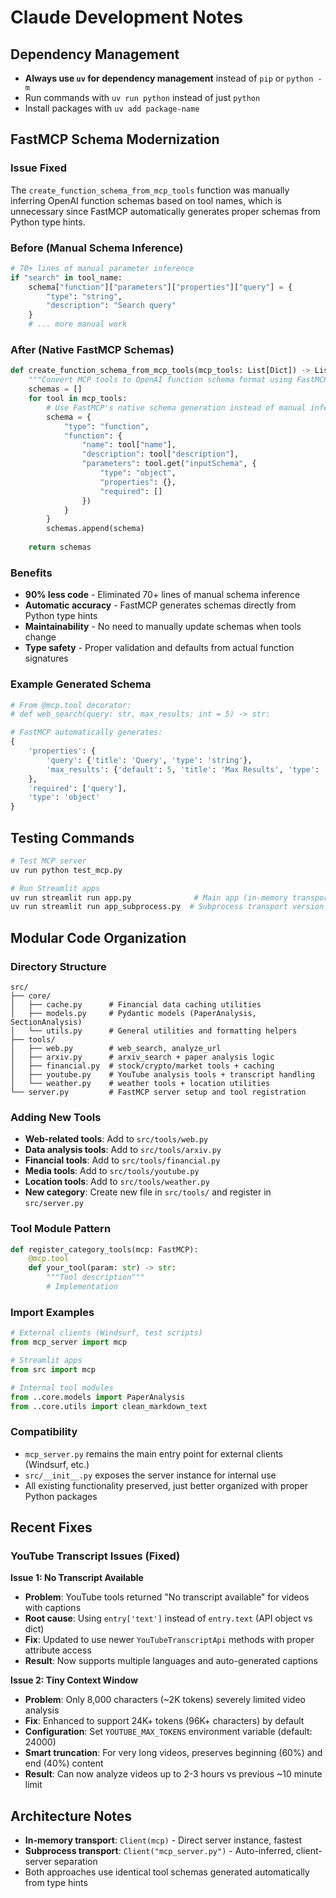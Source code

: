 # Claude Development Notes

## Dependency Management
- **Always use `uv` for dependency management** instead of `pip` or `python -m`
- Run commands with `uv run python` instead of just `python`
- Install packages with `uv add package-name`

## FastMCP Schema Modernization

### Issue Fixed
The `create_function_schema_from_mcp_tools` function was manually inferring OpenAI function schemas based on tool names, which is unnecessary since FastMCP automatically generates proper schemas from Python type hints.

### Before (Manual Schema Inference)
```python
# 70+ lines of manual parameter inference
if "search" in tool_name:
    schema["function"]["parameters"]["properties"]["query"] = {
        "type": "string",
        "description": "Search query"
    }
    # ... more manual work
```

### After (Native FastMCP Schemas)
```python
def create_function_schema_from_mcp_tools(mcp_tools: List[Dict]) -> List[Dict]:
    """Convert MCP tools to OpenAI function schema format using FastMCP's native schemas"""
    schemas = []
    for tool in mcp_tools:
        # Use FastMCP's native schema generation instead of manual inference
        schema = {
            "type": "function",
            "function": {
                "name": tool["name"],
                "description": tool["description"],
                "parameters": tool.get("inputSchema", {
                    "type": "object",
                    "properties": {},
                    "required": []
                })
            }
        }
        schemas.append(schema)
    
    return schemas
```

### Benefits
- **90% less code** - Eliminated 70+ lines of manual schema inference
- **Automatic accuracy** - FastMCP generates schemas directly from Python type hints
- **Maintainability** - No need to manually update schemas when tools change
- **Type safety** - Proper validation and defaults from actual function signatures

### Example Generated Schema
```python
# From @mcp.tool decorator:
# def web_search(query: str, max_results: int = 5) -> str:

# FastMCP automatically generates:
{
    'properties': {
        'query': {'title': 'Query', 'type': 'string'}, 
        'max_results': {'default': 5, 'title': 'Max Results', 'type': 'integer'}
    }, 
    'required': ['query'], 
    'type': 'object'
}
```

## Testing Commands
```bash
# Test MCP server
uv run python test_mcp.py

# Run Streamlit apps
uv run streamlit run app.py              # Main app (in-memory transport)
uv run streamlit run app_subprocess.py  # Subprocess transport version
```

## Modular Code Organization

### Directory Structure
```
src/
├── core/
│   ├── cache.py      # Financial data caching utilities
│   ├── models.py     # Pydantic models (PaperAnalysis, SectionAnalysis)
│   └── utils.py      # General utilities and formatting helpers
├── tools/
│   ├── web.py        # web_search, analyze_url
│   ├── arxiv.py      # arxiv_search + paper analysis logic
│   ├── financial.py  # stock/crypto/market tools + caching
│   ├── youtube.py    # YouTube analysis tools + transcript handling
│   └── weather.py    # weather tools + location utilities
└── server.py         # FastMCP server setup and tool registration
```

### Adding New Tools
- **Web-related tools**: Add to `src/tools/web.py`
- **Data analysis tools**: Add to `src/tools/arxiv.py` 
- **Financial tools**: Add to `src/tools/financial.py`
- **Media tools**: Add to `src/tools/youtube.py`
- **Location tools**: Add to `src/tools/weather.py`
- **New category**: Create new file in `src/tools/` and register in `src/server.py`

### Tool Module Pattern
```python
def register_category_tools(mcp: FastMCP):
    @mcp.tool
    def your_tool(param: str) -> str:
        """Tool description"""
        # Implementation
```

### Import Examples
```python
# External clients (Windsurf, test scripts)
from mcp_server import mcp

# Streamlit apps
from src import mcp

# Internal tool modules
from ..core.models import PaperAnalysis
from ..core.utils import clean_markdown_text
```

### Compatibility
- `mcp_server.py` remains the main entry point for external clients (Windsurf, etc.)
- `src/__init__.py` exposes the server instance for internal use
- All existing functionality preserved, just better organized with proper Python packages

## Recent Fixes

### YouTube Transcript Issues (Fixed)

**Issue 1: No Transcript Available**
- **Problem**: YouTube tools returned "No transcript available" for videos with captions
- **Root cause**: Using `entry['text']` instead of `entry.text` (API object vs dict)
- **Fix**: Updated to use newer `YouTubeTranscriptApi` methods with proper attribute access
- **Result**: Now supports multiple languages and auto-generated captions

**Issue 2: Tiny Context Window**
- **Problem**: Only 8,000 characters (~2K tokens) severely limited video analysis
- **Fix**: Enhanced to support 24K+ tokens (96K+ characters) by default
- **Configuration**: Set `YOUTUBE_MAX_TOKENS` environment variable (default: 24000)
- **Smart truncation**: For very long videos, preserves beginning (60%) and end (40%) content
- **Result**: Can now analyze videos up to 2-3 hours vs previous ~10 minute limit

## Architecture Notes
- **In-memory transport**: `Client(mcp)` - Direct server instance, fastest
- **Subprocess transport**: `Client("mcp_server.py")` - Auto-inferred, client-server separation
- Both approaches use identical tool schemas generated automatically from type hints